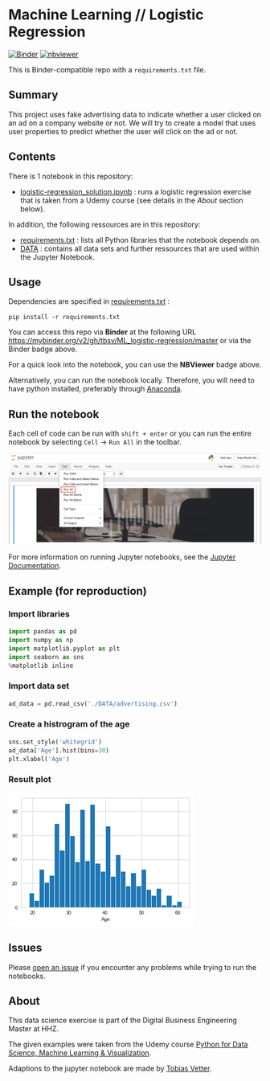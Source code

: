 # Machine Learning // Logistic Regression

[![Binder](https://mybinder.org/badge_logo.svg)](https://mybinder.org/v2/gh/tbsv/ML_logistic-regression/master?filepath=logistic-regression_solution.ipynb) [![nbviewer](https://img.shields.io/badge/nb-viewer-orange?logo=jupyter)](https://nbviewer.jupyter.org/github/tbsv/ML_logistic-regression/blob/master/logistic-regression_solution.ipynb)

This is Binder-compatible repo with a `requirements.txt` file.

## Summary

This project uses fake advertising data to indicate whether a user clicked on an ad on a company website or not. We will try to create a model that uses user properties to predict whether the user will click on the ad or not.

## Contents

There is 1 notebook in this repository:

- [logistic-regression_solution.ipynb](logistic-regression_solution.ipynb) : runs a logistic regression exercise that is taken from a Udemy course (see details in the *About* section below).

In addition, the following ressources are in this repository:

- [requirements.txt](requirements.txt) : lists all Python libraries that the notebook depends on.
- [DATA](DATA) : contains all data sets and further ressources that are used within the Jupyter Notebook.

## Usage

Dependencies are specified in [requirements.txt](/requirements.txt) :

```
pip install -r requirements.txt
```

You can access this repo via **Binder** at the following URL 
https://mybinder.org/v2/gh/tbsv/ML_logistic-regression/master or via the Binder badge above.

For a quick look into the notebook, you can use the **NBViewer** badge above.

Alternatively, you can run the notebook locally. Therefore, you will need to have python installed,
preferably through [Anaconda](https://www.anaconda.com/download/).

## Run the notebook

Each cell of code can be run with `shift + enter` or you can run the entire notebook by selecting `Cell` -> `Run All` in the toolbar.

![Screenshot](DATA/jn_run-all.png?raw=true "Screenshot")

For more information on running Jupyter notebooks, see the [Jupyter Documentation](https://jupyter.readthedocs.io/en/latest/).

## Example (for reproduction)

### Import libraries
```python
import pandas as pd
import numpy as np
import matplotlib.pyplot as plt
import seaborn as sns
%matplotlib inline
```

### Import data set
```python
ad_data = pd.read_csv('./DATA/advertising.csv')
```

### Create a histrogram of the age
```python
sns.set_style('whitegrid')
ad_data['Age'].hist(bins=30)
plt.xlabel('Age')
```

### Result plot
![plot](DATA/logistic-regression_age.png?raw=true "Plot")

## Issues

Please [open an issue](https://github.com/tbsv/ML_logistic-regression/issues) if you encounter any problems while trying to run the notebooks.

## About
This data science exercise is part of the Digital Business Engineering Master at HHZ.

The given examples were taken from the Udemy course [Python for Data Science, Machine Learning & Visualization](https://www.udemy.com/course/python-data-science-machine-learning/).

Adaptions to the jupyter notebook are made by [Tobias Vetter](mailto:tobias.vetter@student.reutlingen-university.de).
